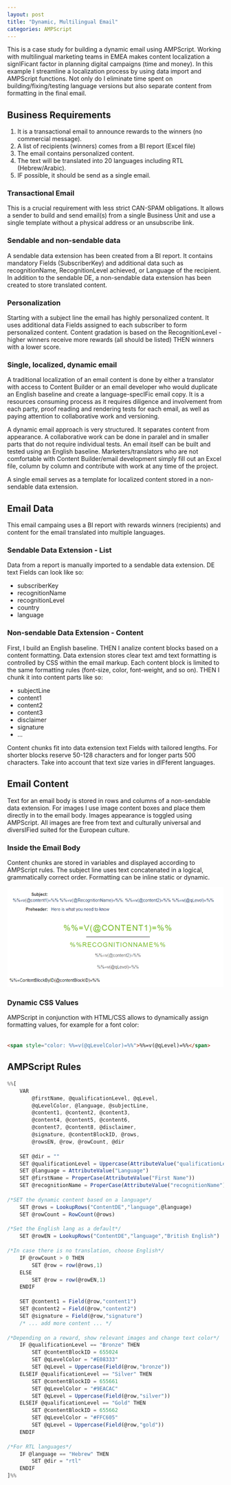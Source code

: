 ```yaml
---
layout: post
title: "Dynamic, Multilingual Email"
categories: AMPScript
---
```


This is a case study for building a dynamic email using AMPScript.
Working with multilingual marketing teams in EMEA makes content localization a signIFicant factor in planning digital campaigns (time and money). In this example I streamline a localization process by using data import and AMPScript functions. Not only do I eliminate time spent on building/fixing/testing language versions but also separate content from formatting in the final email.

## Business Requirements
1. It is a transactional email to announce rewards to the winners (no commercial message).
2. A list of recipients (winners) comes from a BI report (Excel file)
3. The email contains personalized content.
4. The text will be translated into 20 languages including RTL (Hebrew/Arabic).
5. IF possible, it should be send as a single email.

### Transactional Email
This is a crucial requirement with less strict CAN-SPAM obligations. It allows a sender to build and send email(s) from a single Business Unit and use a single template without a physical address or an unsubscribe link.

### Sendable and non-sendable data
A sendable data extension has been created from a BI report. It contains mandatory Fields (SubscriberKey) and additional data such as recognitionName, RecognitionLevel achieved, or Language of the recipient.
In addition to the sendable DE, a non-sendable data extension has been created to store translated content.

### Personalization
Starting with a subject line the email has highly personalized content. It uses additional data Fields assigned to each subscriber to form personalized content. Content gradation is based on the RecognitionLevel - higher winners receive more rewards (all should be listed) THEN winners with a lower score.

### Single, localized, dynamic email
A traditional localization of an email content is done by either a translator with access to Content Builder or an email developer who would duplicate an English baseline and create a language-specIFic email copy. It is a resources consuming process as it requires diligence and involvement from each party, proof reading and rendering tests for each email, as well as paying attention to collaborative work and versioning.

A dynamic email approach is very structured. It separates content from appearance. A collaborative work can be done in paralel and in smaller parts that do not require individual tests. An email itself can be built and tested using an English baseline. Marketers/translators who are not comfortable with Content Builder/email development simply fill out an Excel file, column by column and contribute with work at any time of the project.

A single email serves as a template for localized content stored in a non-sendable data extension.


## Email Data

This email campaing uses a BI report with rewards winners (recipients) and content for the email translated into multiple languages.

### Sendable Data Extension - List
Data from a report is manually imported to a sendable data extension. DE text Fields can look like so:
- subscriberKey
- recognitionName
- recognitionLevel
- country
- language

### Non-sendable Data Extension - Content
First, I build an English baseline. THEN I analize content blocks based on a content formatting. Data extension stores clear text amd text formatting is controlled by CSS within the email markup. Each content block is limited to the same formatting rules (font-size, color, font-weight, and so on). THEN I chunk it into content parts like so:
- subjectLine
- content1
- content2
- content3
- disclaimer
- signature
- &hellip;

Content chunks fit into data extension text Fields with tailored lengths. For shorter blocks reserve 50-128 characters and for longer parts 500 characters. Take into account that text size varies in dIFferent languages. 

## Email Content
Text for an email body is stored in rows and columns of a non-sendable data extension. For images I use image content boxes and place them directly in to the email body. Images appearance is toggled using AMPScript. All images are free from text and culturally universal and diversIFied suited for the European culture.

### Inside the Email Body
Content chunks are stored in variables and displayed according to AMPScript rules. The subject line uses text concatenated in a logical, grammatically correct order. 
Formatting can be inline static or dynamic.


![Dynamic Email snapshot](/images/dynamicEmail.png)

### Dynamic CSS Values
AMPScript in conjunction with HTML/CSS allows to dynamically assign formatting values, for example for a font color:

```html

<span style="color: %%=v(@qLevelColor)=%%">%%=v(@qLevel)=%%</span>

```

## AMPScript Rules

```javascript
%%[
    VAR 
        @firstName, @qualificationLevel, @qLevel,
        @qLevelColor, @language, @subjectLine,
        @content1, @content2, @content3,
        @content4, @content5, @content6,
        @content7, @content8, @disclaimer,
        @signature, @contentBlockID, @rows,
        @rowsEN, @row, @rowCount, @dir

    SET @dir = "" 
    SET @qualificationLevel = Uppercase(AttributeValue("qualificationLevel"))
    SET @language = AttributeValue("Language")
    SET @firstName = ProperCase(AttributeValue("First Name"))
    SET @recognitionName = ProperCase(AttributeValue("recognitionName")) 
    
/*SET the dynamic content based on a language*/
    SET @rows = LookupRows("ContentDE","language",@language) 
    SET @rowCount = RowCount(@rows)

/*Set the English lang as a default*/    
    SET @rowEN = LookupRows("ContentDE","language","British English") 

/*In case there is no translation, choose English*/
    IF @rowCount > 0 THEN
        SET @row = row(@rows,1)
    ELSE 
        SET @row = row(@rowEN,1)
    ENDIF
    
    SET @content1 = Field(@row,"content1") 
    SET @content2 = Field(@row,"content2") 
    SET @signature = Field(@row,"signature")
    /* ... add more content ... */
    
/*Depending on a reward, show relevant images and change text color*/
    IF @qualificationLevel == "Bronze" THEN
        SET @contentBlockID = 655024 
        SET @qLevelColor = "#E08333" 
        SET @qLevel = Uppercase(Field(@row,"bronze"))
    ELSEIF @qualificationLevel == "Silver" THEN
        SET @contentBlockID = 655661 
        SET @qLevelColor = "#9EACAC" 
        SET @qLevel = Uppercase(Field(@row,"silver")) 
    ELSEIF @qualificationLevel == "Gold" THEN 
        SET @contentBlockID = 655662 
        SET @qLevelColor = "#FFC605" 
        SET @qLevel = Uppercase(Field(@row,"gold")) 
    ENDIF
    
/*For RTL languages*/ 
    IF @language == "Hebrew" THEN
        SET @dir = "rtl" 
    ENDIF 
]%%
```